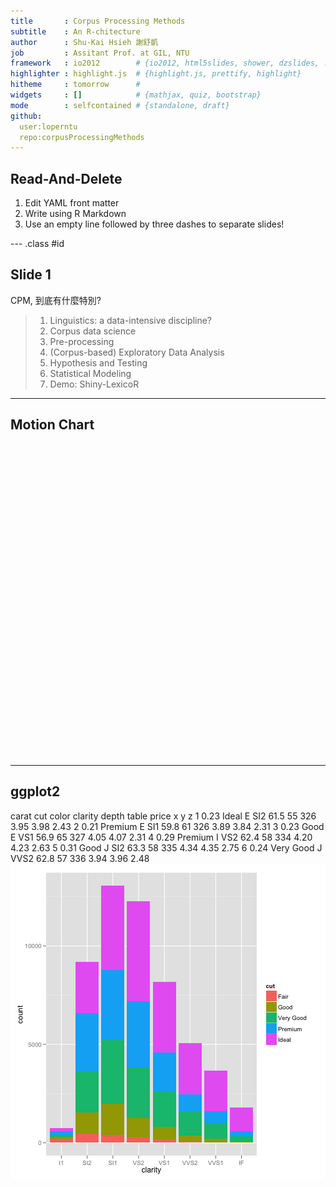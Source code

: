 ```yaml
---
title       : Corpus Processing Methods
subtitle    : An R-chitecture
author      : Shu-Kai Hsieh 謝舒凱
job         : Assitant Prof. at GIL, NTU
framework   : io2012        # {io2012, html5slides, shower, dzslides, ...}
highlighter : highlight.js  # {highlight.js, prettify, highlight}
hitheme     : tomorrow      # 
widgets     : []            # {mathjax, quiz, bootstrap}
mode        : selfcontained # {standalone, draft}
github:
  user:loperntu
  repo:corpusProcessingMethods
---
```


## Read-And-Delete

1. Edit YAML front matter
2. Write using R Markdown
3. Use an empty line followed by three dashes to separate slides!

--- .class #id 

## Slide 1

CPM, 到底有什麼特別?

> 1. Linguistics: a data-intensive discipline? 
> 2. Corpus data science
> 3. Pre-processing
> 4. (Corpus-based) Exploratory Data Analysis 
> 5. Hypothesis and Testing
> 6. Statistical Modeling
> 7. Demo: Shiny-LexicoR 

---

## Motion Chart

<!-- MotionChart generated in R 2.15.1 by googleVis 0.2.17 package -->
<!-- Mon Feb 18 17:25:11 2013 -->


<!-- jsHeader -->
<script type="text/javascript" src="http://www.google.com/jsapi">
</script>
<script type="text/javascript">
 
// jsData 
function gvisDataMotionChartID101b10627c64 ()
{
  var data = new google.visualization.DataTable();
  var datajson =
[
 [
 "Apples",
       2008,
"West",
         98,
         78,
         20,
"2008-12-31" 
],
[
 "Apples",
       2009,
"West",
        111,
         79,
         32,
"2009-12-31" 
],
[
 "Apples",
       2010,
"West",
         89,
         76,
         13,
"2010-12-31" 
],
[
 "Oranges",
       2008,
"East",
         96,
         81,
         15,
"2008-12-31" 
],
[
 "Bananas",
       2008,
"East",
         85,
         76,
          9,
"2008-12-31" 
],
[
 "Oranges",
       2009,
"East",
         93,
         80,
         13,
"2009-12-31" 
],
[
 "Bananas",
       2009,
"East",
         94,
         78,
         16,
"2009-12-31" 
],
[
 "Oranges",
       2010,
"East",
         98,
         91,
          7,
"2010-12-31" 
],
[
 "Bananas",
       2010,
"East",
         81,
         71,
         10,
"2010-12-31" 
] 
];
data.addColumn('string','Fruit');
data.addColumn('number','Year');
data.addColumn('string','Location');
data.addColumn('number','Sales');
data.addColumn('number','Expenses');
data.addColumn('number','Profit');
data.addColumn('string','Date');
data.addRows(datajson);
return(data);
}
 
// jsDrawChart
function drawChartMotionChartID101b10627c64() {
  var data = gvisDataMotionChartID101b10627c64();
  var options = {};
options["width"] =    600;
options["height"] =    500;

     var chart = new google.visualization.MotionChart(
       document.getElementById('MotionChartID101b10627c64')
     );
     chart.draw(data,options);
    

}
  
 
// jsDisplayChart 
function displayChartMotionChartID101b10627c64()
{
  google.load("visualization", "1", { packages:["motionchart"] }); 
  google.setOnLoadCallback(drawChartMotionChartID101b10627c64);
}
 
// jsChart 
displayChartMotionChartID101b10627c64()
 
<!-- jsFooter -->  
//-->
</script>
 
<!-- divChart -->
  
<div id="MotionChartID101b10627c64"
  style="width: 600px; height: 500px;">
</div>



---

## ggplot2

  carat       cut color clarity depth table price    x    y    z
1  0.23     Ideal     E     SI2  61.5    55   326 3.95 3.98 2.43
2  0.21   Premium     E     SI1  59.8    61   326 3.89 3.84 2.31
3  0.23      Good     E     VS1  56.9    65   327 4.05 4.07 2.31
4  0.29   Premium     I     VS2  62.4    58   334 4.20 4.23 2.63
5  0.31      Good     J     SI2  63.3    58   335 4.34 4.35 2.75
6  0.24 Very Good     J    VVS2  62.8    57   336 3.94 3.96 2.48
![plot of chunk unnamed-chunk-2](figure/unnamed-chunk-2.png) 



